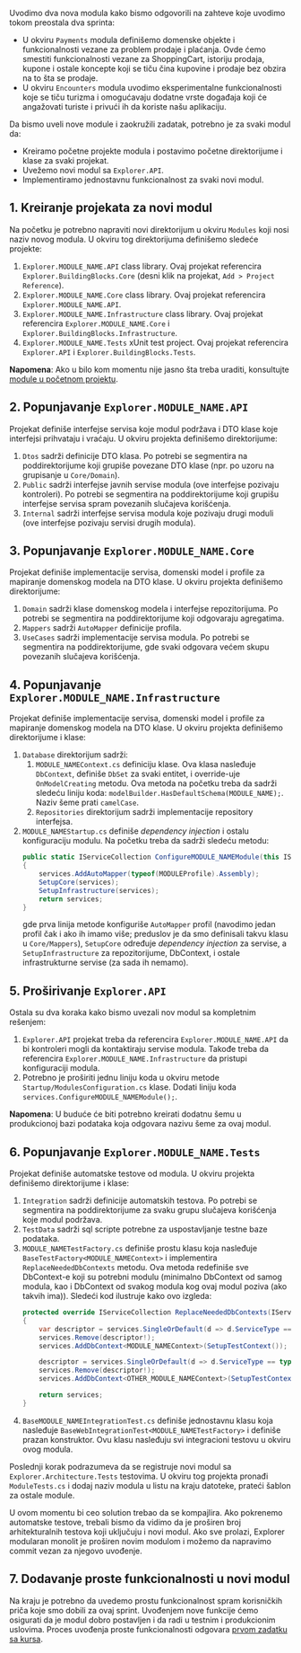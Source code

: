 Uvodimo dva nova modula kako bismo odgovorili na zahteve koje uvodimo tokom preostala dva sprinta:

- U okviru `Payments` modula definišemo domenske objekte i funkcionalnosti vezane za problem prodaje i plaćanja. Ovde ćemo smestiti funkcionalnosti vezane za ShoppingCart, istoriju prodaja, kupone i ostale koncepte koji se tiču čina kupovine i prodaje bez obzira na to šta se prodaje.
- U okviru `Encounters` modula uvodimo eksperimentalne funkcionalnosti koje se tiču turizma i omogućavaju dodatne vrste događaja koji će angažovati turiste i privući ih da koriste našu aplikaciju.

Da bismo uveli nove module i zaokružili zadatak, potrebno je za svaki modul da:

- Kreiramo početne projekte modula i postavimo početne direktorijume i klase za svaki projekat.
- Uvežemo novi modul sa `Explorer.API`.
- Implementiramo jednostavnu funkcionalnost za svaki novi modul.

## 1. Kreiranje projekata za novi modul
Na početku je potrebno napraviti novi direktorijum u okviru `Modules` koji nosi naziv novog modula. U okviru tog direktorijuma definišemo sledeće projekte:

1. `Explorer.MODULE_NAME.API` class library. Ovaj projekat referencira `Explorer.BuildingBlocks.Core` (desni klik na projekat, `Add > Project Reference`).
2. `Explorer.MODULE_NAME.Core` class library. Ovaj projekat referencira `Explorer.MODULE_NAME.API`.
3. `Explorer.MODULE_NAME.Infrastructure` class library. Ovaj projekat referencira `Explorer.MODULE_NAME.Core` i `Explorer.BuildingBlocks.Infrastructure`.
4. `Explorer.MODULE_NAME.Tests` xUnit test project. Ovaj projekat referencira `Explorer.API` i `Explorer.BuildingBlocks.Tests`.

**Napomena**: Ako u bilo kom momentu nije jasno šta treba uraditi, konsultujte [module u početnom projektu](https://github.com/psw-ftn/tourism-be/tree/main/src/Modules/Stakeholders).

## 2. Popunjavanje `Explorer.MODULE_NAME.API`
Projekat definiše interfejse servisa koje modul podržava i DTO klase koje interfejsi prihvataju i vraćaju. U okviru projekta definišemo direktorijume:

1. `Dtos` sadrži definicije DTO klasa. Po potrebi se segmentira na poddirektorijume koji grupiše povezane DTO klase (npr. po uzoru na grupisanje u `Core/Domain`).
2. `Public` sadrži interfejse javnih servise modula (ove interfejse pozivaju kontroleri). Po potrebi se segmentira na poddirektorijume koji grupišu interfejse servisa spram povezanih slučajeva korišćenja.
3. `Internal` sadrži interfejse servisa modula koje pozivaju drugi moduli (ove interfejse pozivaju servisi drugih modula).

## 3. Popunjavanje `Explorer.MODULE_NAME.Core`
Projekat definiše implementacije servisa, domenski model i profile za mapiranje domenskog modela na DTO klase. U okviru projekta definišemo direktorijume:

1. `Domain` sadrži klase domenskog modela i interfejse repozitorijuma. Po potrebi se segmentira na poddirektorijume koji odgovaraju agregatima.
2. `Mappers` sadrži `AutoMapper` definicije profila.
3. `UseCases` sadrži implementacije servisa modula. Po potrebi se segmentira na poddirektorijume, gde svaki odgovara većem skupu povezanih slučajeva korišćenja.

## 4. Popunjavanje `Explorer.MODULE_NAME.Infrastructure`
Projekat definiše implementacije servisa, domenski model i profile za mapiranje domenskog modela na DTO klase. U okviru projekta definišemo direktorijume i klase:

1. `Database` direktorijum sadrži:
   1. `MODULE_NAMEContext.cs` definiciju klase. Ova klasa nasleđuje `DbContext`, definiše `DbSet` za svaki entitet, i override-uje `OnModelCreating` metodu. Ova metoda na početku treba da sadrži sledeću liniju koda: `modelBuilder.HasDefaultSchema(MODULE_NAME);`. Naziv šeme prati `camelCase`.
   2. `Repositories` direktorijum sadrži implementacije repository interfejsa.
2. `MODULE_NAMEStartup.cs` definiše _dependency injection_ i ostalu konfiguraciju modulu. Na početku treba da sadrži sledeću metodu:
   ```csharp
   public static IServiceCollection ConfigureMODULE_NAMEModule(this IServiceCollection services)
   {
       services.AddAutoMapper(typeof(MODULEProfile).Assembly);
       SetupCore(services);
       SetupInfrastructure(services);
       return services;
   }
   ```
   gde prva linija metode konfiguriše `AutoMapper` profil (navodimo jedan profil čak i ako ih imamo više; preduslov je da smo definisali takvu klasu u `Core/Mappers`), `SetupCore` određuje *dependency injection* za servise, a `SetupInfrastructure` za repozitorijume, DbContext, i ostale infrastrukturne servise (za sada ih nemamo).

## 5. Proširivanje `Explorer.API`
Ostala su dva koraka kako bismo uvezali nov modul sa kompletnim rešenjem:
1. `Explorer.API` projekat treba da referencira `Explorer.MODULE_NAME.API` da bi kontroleri mogli da kontaktiraju servise modula. Takođe treba da referencira `Explorer.MODULE_NAME.Infrastructure` da pristupi konfiguraciji modula.
2. Potrebno je proširiti jednu liniju koda u okviru metode `Startup/ModulesConfiguration.cs` klase. Dodati liniju koda `services.ConfigureMODULE_NAMEModule();`.

**Napomena**: U buduće će biti potrebno kreirati dodatnu šemu u produkcionoj bazi podataka koja odgovara nazivu šeme za ovaj modul.

## 6. Popunjavanje `Explorer.MODULE_NAME.Tests`
Projekat definiše automatske testove od modula. U okviru projekta definišemo direktorijume i klase:

1. `Integration` sadrži definicije automatskih testova. Po potrebi se segmentira na poddirektorijume za svaku grupu slučajeva korišćenja koje modul podržava.
2. `TestData` sadrži sql scripte potrebne za uspostavljanje testne baze podataka.
3. `MODULE_NAMETestFactory.cs` definiše prostu klasu koja nasleđuje `BaseTestFactory<MODULE_NAMEContext>` i implementira `ReplaceNeededDbContexts` metodu. Ova metoda redefiniše sve DbContext-e koji su potrebni modulu (minimalno DbContext od samog modula, kao i DbContext od svakog modula kog ovaj modul poziva (ako takvih ima)). Sledeći kod ilustruje kako ovo izgleda:
   ```csharp
   protected override IServiceCollection ReplaceNeededDbContexts(IServiceCollection services)
   {
       var descriptor = services.SingleOrDefault(d => d.ServiceType == typeof(DbContextOptions<MODULE_NAMEContext>));
       services.Remove(descriptor!);
       services.AddDbContext<MODULE_NAMEContext>(SetupTestContext());

       descriptor = services.SingleOrDefault(d => d.ServiceType == typeof(DbContextOptions<OTHER_MODULE_NAMEContext>));
       services.Remove(descriptor!);
       services.AddDbContext<OTHER_MODULE_NAMEContext>(SetupTestContext());

       return services;
   }
   ```
4. `BaseMODULE_NAMEIntegrationTest.cs` definiše jednostavnu klasu koja nasleđuje `BaseWebIntegrationTest<MODULE_NAMETestFactory>` i definiše prazan konstruktor. Ovu klasu nasleđuju svi integracioni testovu u okviru ovog modula.

Poslednji korak podrazumeva da se registruje novi modul sa `Explorer.Architecture.Tests` testovima. U okviru tog projekta pronađi `ModuleTests.cs` i dodaj naziv modula u listu na kraju datoteke, prateći šablon za ostale module.

U ovom momentu bi ceo solution trebao da se kompajlira. Ako pokrenemo automatske testove, trebali bismo da vidimo da je proširen broj arhitekturalnih testova koji uključuju i novi modul. Ako sve prolazi, Explorer modularan monolit je proširen novim modulom i možemo da napravimo commit vezan za njegovo uvođenje.

## 7. Dodavanje proste funkcionalnosti u novi modul
Na kraju je potrebno da uvedemo prostu funkcionalnost spram korisničkih priča koje smo dobili za ovaj sprint. Uvođenjem nove funkcije ćemo osigurati da je modul dobro postavljen i da radi u testnim i produkcionim uslovima. Proces uvođenja proste funkcionalnosti odgovara [prvom zadatku sa kursa](https://github.com/psw-ftn/supportive-information/tree/master/s1/w1).
